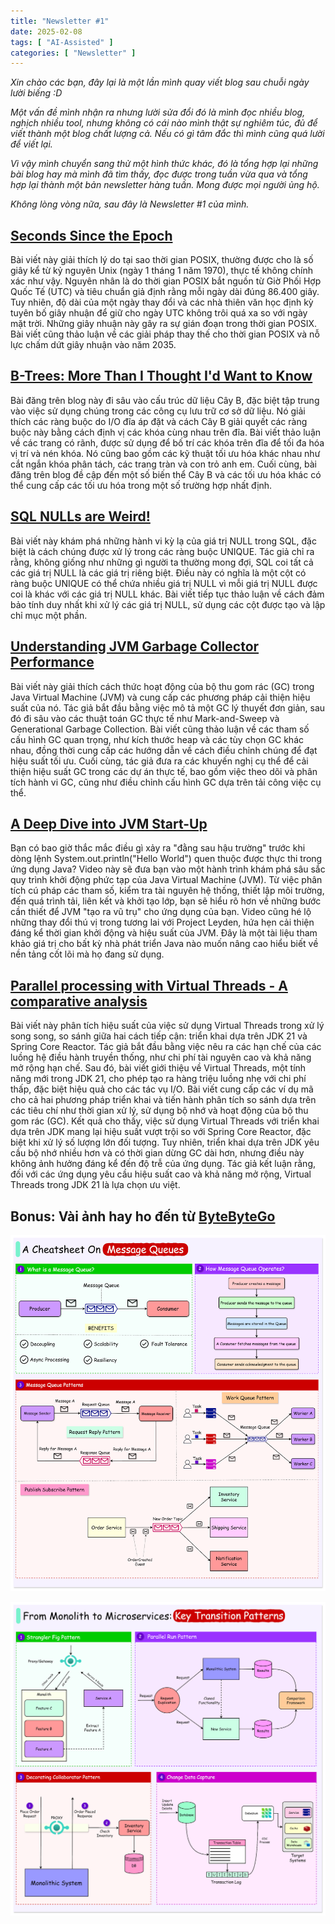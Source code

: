 ```yaml
---
title: "Newsletter #1"
date: 2025-02-08
tags: [ "AI-Assisted" ]
categories: [ "Newsletter" ]
---
```


<i>
Xin chào các bạn, đây lại là một lần mình quay viết blog sau chuỗi ngày lười biếng :D

Một vấn đề mình nhận ra nhưng lười sửa đổi đó là mình đọc nhiều blog, nghịch nhiều tool, nhưng không có cái nào mình thật sự nghiêm túc, đủ để viết thành một blog chất lượng cả. Nếu có gì tâm đắc thì mình cũng quá lười để viết lại.

Vì vậy mình chuyển sang thử một hình thức khác, đó là tổng hợp lại những bài blog hay mà mình đã tìm thấy, đọc được trong tuần vừa qua và tổng hợp lại thành một bản newsletter hàng tuần. Mong được mọi người ủng hộ.

Không lòng vòng nữa, sau đây là Newsletter #1 của mình.
</i>

## [Seconds Since the Epoch](https://aphyr.com/posts/378-seconds-since-the-epoch)

Bài viết này giải thích lý do tại sao thời gian POSIX, thường được cho là số giây kể từ kỷ nguyên Unix (ngày 1 tháng 1 năm 1970), thực tế không chính xác như vậy. Nguyên nhân là do thời gian POSIX bắt nguồn từ Giờ Phối Hợp Quốc Tế (UTC) và tiêu chuẩn giả định rằng mỗi ngày dài đúng 86.400 giây. Tuy nhiên, độ dài của một ngày thay đổi và các nhà thiên văn học định kỳ tuyên bố giây nhuận để giữ cho ngày UTC không trôi quá xa so với ngày mặt trời. Những giây nhuận này gây ra sự gián đoạn trong thời gian POSIX. Bài viết cũng thảo luận về các giải pháp thay thế cho thời gian POSIX và nỗ lực chấm dứt giây nhuận vào năm 2035.

## [B-Trees: More Than I Thought I'd Want to Know](https://benjamincongdon.me/blog/2021/08/17/B-Trees-More-Than-I-Thought-Id-Want-to-Know/)

Bài đăng trên blog này đi sâu vào cấu trúc dữ liệu Cây B, đặc biệt tập trung vào việc sử dụng chúng trong các công cụ lưu trữ cơ sở dữ liệu. Nó giải thích các ràng buộc do I/O đĩa áp đặt và cách Cây B giải quyết các ràng buộc này bằng cách định vị các khóa cùng nhau trên đĩa. Bài viết thảo luận về các trang có rãnh, được sử dụng để bố trí các khóa trên đĩa để tối đa hóa vị trí và nén khóa. Nó cũng bao gồm các kỹ thuật tối ưu hóa khác nhau như cắt ngắn khóa phân tách, các trang tràn và con trỏ anh em. Cuối cùng, bài đăng trên blog đề cập đến một số biến thể Cây B và các tối ưu hóa khác có thể cung cấp các tối ưu hóa trong một số trường hợp nhất định.

## [SQL NULLs are Weird!](http://raymondtukpe.com/sql-nulls-are-weird.html)

Bài viết này khám phá những hành vi kỳ lạ của giá trị NULL trong SQL, đặc biệt là cách chúng được xử lý trong các ràng buộc UNIQUE. Tác giả chỉ ra rằng, không giống như những gì người ta thường mong đợi, SQL coi tất cả các giá trị NULL là các giá trị riêng biệt. Điều này có nghĩa là một cột có ràng buộc UNIQUE có thể chứa nhiều giá trị NULL vì mỗi giá trị NULL được coi là khác với các giá trị NULL khác. Bài viết tiếp tục thảo luận về cách đảm bảo tính duy nhất khi xử lý các giá trị NULL, sử dụng các cột được tạo và lập chỉ mục một phần.

## [Understanding JVM Garbage Collector Performance](https://mill-build.org/blog/6-garbage-collector-perf.html)

Bài viết này giải thích cách thức hoạt động của bộ thu gom rác (GC) trong Java Virtual Machine (JVM) và cung cấp các phương pháp cải thiện hiệu suất của nó. Tác giả bắt đầu bằng việc mô tả một GC lý thuyết đơn giản, sau đó đi sâu vào các thuật toán GC thực tế như Mark-and-Sweep và Generational Garbage Collection. Bài viết cũng thảo luận về các tham số cấu hình GC quan trọng, như kích thước heap và các tùy chọn GC khác nhau, đồng thời cung cấp các hướng dẫn về cách điều chỉnh chúng để đạt hiệu suất tối ưu. Cuối cùng, tác giả đưa ra các khuyến nghị cụ thể để cải thiện hiệu suất GC trong các dự án thực tế, bao gồm việc theo dõi và phân tích hành vi GC, cũng như điều chỉnh cấu hình GC dựa trên tải công việc cụ thể.

## [A Deep Dive into JVM Start-Up](https://www.youtube.com/watch?v=ED1oc7gn5uY)

Bạn có bao giờ thắc mắc điều gì xảy ra "đằng sau hậu trường" trước khi dòng lệnh System.out.println("Hello World") quen thuộc được thực thi trong ứng dụng Java? Video này sẽ đưa bạn vào một hành trình khám phá sâu sắc quy trình khởi động phức tạp của Java Virtual Machine (JVM). Từ việc phân tích cú pháp các tham số, kiểm tra tài nguyên hệ thống, thiết lập môi trường, đến quá trình tải, liên kết và khởi tạo lớp, bạn sẽ hiểu rõ hơn về những bước cần thiết để JVM "tạo ra vũ trụ" cho ứng dụng của bạn. Video cũng hé lộ những thay đổi thú vị trong tương lai với Project Leyden, hứa hẹn cải thiện đáng kể thời gian khởi động và hiệu suất của JVM. Đây là một tài liệu tham khảo giá trị cho bất kỳ nhà phát triển Java nào muốn nâng cao hiểu biết về nền tảng cốt lõi mà họ đang sử dụng.

## [Parallel processing with Virtual Threads - A comparative analysis](https://www.dhaval-shah.com/parallel-processing-virtual-threads-reactor-vs-jdk/)

Bài viết này phân tích hiệu suất của việc sử dụng Virtual Threads trong xử lý song song, so sánh giữa hai cách tiếp cận: triển khai dựa trên JDK 21 và Spring Core Reactor. Tác giả bắt đầu bằng việc nêu ra các hạn chế của các luồng hệ điều hành truyền thống, như chi phí tài nguyên cao và khả năng mở rộng hạn chế. Sau đó, bài viết giới thiệu về Virtual Threads, một tính năng mới trong JDK 21, cho phép tạo ra hàng triệu luồng nhẹ với chi phí thấp, đặc biệt hiệu quả cho các tác vụ I/O. Bài viết cung cấp các ví dụ mã cho cả hai phương pháp triển khai và tiến hành phân tích so sánh dựa trên các tiêu chí như thời gian xử lý, sử dụng bộ nhớ và hoạt động của bộ thu gom rác (GC). Kết quả cho thấy, việc sử dụng Virtual Threads với triển khai dựa trên JDK mang lại hiệu suất vượt trội so với Spring Core Reactor, đặc biệt khi xử lý số lượng lớn đối tượng. Tuy nhiên, triển khai dựa trên JDK yêu cầu bộ nhớ nhiều hơn và có thời gian dừng GC dài hơn, nhưng điều này không ảnh hưởng đáng kể đến độ trễ của ứng dụng. Tác giả kết luận rằng, đối với các ứng dụng yêu cầu hiệu suất cao và khả năng mở rộng, Virtual Threads trong JDK 21 là lựa chọn ưu việt.

## Bonus: Vài ảnh hay ho đến từ [ByteByteGo](https://bytebytego.com/)

![A Cheatsheet On Message Queues](img/1.png)

![From Monolith to Microservices: Key Transition Patterns](img/2.png)

